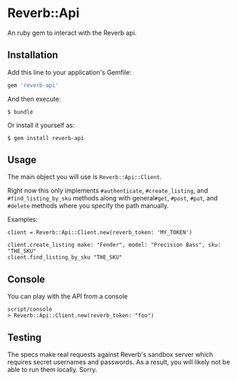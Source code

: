 # Reverb::Api

An ruby gem to interact with the Reverb api.

## Installation

Add this line to your application's Gemfile:

```ruby
gem 'reverb-api'
```

And then execute:

    $ bundle

Or install it yourself as:

    $ gem install reverb-api

## Usage

The main object you will use is `Reverb::Api::Client`.

Right now this only implements `#authenticate`, `#create_listing`, and `#find_listing_by_sku` 
methods along with general`#get`, `#post`, `#put`, and `#delete` methods where you specify 
the path manually.

Examples:

    client = Reverb::Api::Client.new(reverb_token: 'MY_TOKEN')

    client.create_listing make: "Fender", model: "Precision Bass", sku: "THE_SKU"
    client.find_listing_by_sku "THE_SKU"

## Console

You can play with the API from a console

```
script/console
> Reverb::Api::Client.new(reverb_token: "foo")
```

## Testing

The specs make real requests against Reverb's sandbox server which requires secret
usernames and passwords. As a result, you will likely not be able to run them locally.
Sorry.
